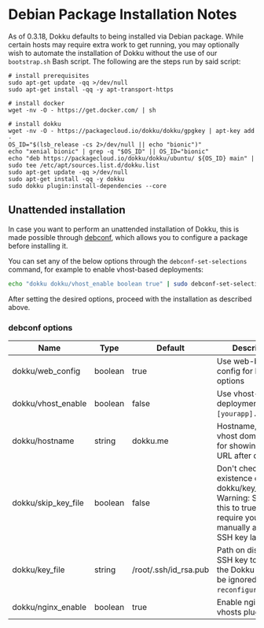 # Debian Package Installation Notes

As of 0.3.18, Dokku defaults to being installed via Debian package. While certain hosts may require extra work to get running, you may optionally wish to automate the installation of Dokku without the use of our `bootstrap.sh` Bash script. The following are the steps run by said script:

```shell
# install prerequisites
sudo apt-get update -qq >/dev/null
sudo apt-get install -qq -y apt-transport-https

# install docker
wget -nv -O - https://get.docker.com/ | sh

# install dokku
wget -nv -O - https://packagecloud.io/dokku/dokku/gpgkey | apt-key add -
OS_ID="$(lsb_release -cs 2>/dev/null || echo "bionic")"
echo "xenial bionic" | grep -q "$OS_ID" || OS_ID="bionic"
echo "deb https://packagecloud.io/dokku/dokku/ubuntu/ ${OS_ID} main" | sudo tee /etc/apt/sources.list.d/dokku.list
sudo apt-get update -qq >/dev/null
sudo apt-get install -qq -y dokku
sudo dokku plugin:install-dependencies --core
```

## Unattended installation

In case you want to perform an unattended installation of Dokku, this is made possible through [debconf](https://en.wikipedia.org/wiki/Debconf_%28software_package%29), which allows you to configure a package before installing it.

You can set any of the below options through the `debconf-set-selections` command, for example to enable vhost-based deployments:

```bash
echo "dokku dokku/vhost_enable boolean true" | sudo debconf-set-selections
```

After setting the desired options, proceed with the installation as described above.

### debconf options

| Name               | Type    | Default               | Description                                                              |
| ------------------ | ------- | --------------------- | ------------------------------------------------------------------------ |
| dokku/web_config   | boolean | true                  | Use web-based config for below options                                   |
| dokku/vhost_enable | boolean | false                 | Use vhost-based deployments (e.g. `[yourapp].dokku.me`)                        |
| dokku/hostname     | string  | dokku.me              | Hostname, used as vhost domain and for showing app URL after deploy      |
| dokku/skip_key_file| boolean | false                 | Don't check for the existence of the dokku/key_file. Warning: Setting this to true, will require you to manually add an SSH key later on. |
| dokku/key_file     | string  | /root/.ssh/id_rsa.pub | Path on disk to an SSH key to add to the Dokku user (Will be ignored on `dpkg-reconfigure`) |
| dokku/nginx_enable | boolean | true                  | Enable nginx-vhosts plugin |
